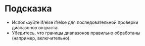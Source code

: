 # Подсказка

- Используйте if/else if/else для последовательной проверки диапазонов возраста.
- Убедитесь, что границы диапазонов правильно обработаны (например, включительно).
